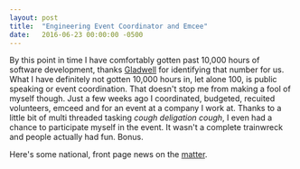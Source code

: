 ```yaml
---
layout: post
title:  "Engineering Event Coordinator and Emcee"
date:   2016-06-23 00:00:00 -0500
---
```


By this point in time I have comfortably gotten past 10,000 hours of software development, thanks [Gladwell](https://en.wikipedia.org/wiki/Outliers_(book)) for identifying that number for us. What I have definitely not gotten 10,000 hours in, let alone 100, is public speaking or event coordination. That doesn't stop me from making a fool of myself though. Just a few weeks ago I coordinated, budgeted, recuited volunteers, emceed and for an event at a company I work at. Thanks to a little bit of multi threaded tasking _*cough* deligation *cough*_, I even had a chance to participate myself in the event. It wasn't a complete trainwreck and people actually had fun. Bonus.

Here's some national, front page news on the [matter](http://tech.dealer.com/nationwide-spring-engineering-event/).

